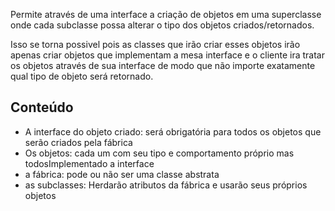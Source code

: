 Permite através de uma interface a criação de objetos em uma superclasse onde cada subclasse possa alterar o tipo dos objetos criados/retornados.

Isso se torna possivel pois as classes que irão criar esses objetos irão apenas criar objetos que implementam a mesa interface e o cliente ira tratar os objetos através de sua interface de modo que não importe exatamente qual tipo de objeto será retornado.

## Conteúdo

- A interface do objeto criado: será obrigatória para todos os objetos que serão criados pela fábrica
- Os objetos: cada um com seu tipo e comportamento próprio mas todosImplementado a interface
- a fábrica: pode ou não ser uma classe abstrata
- as subclasses: Herdarão atributos da fábrica e usarão seus próprios objetos

